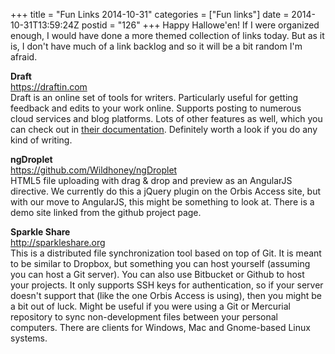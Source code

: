 +++
title = "Fun Links 2014-10-31"
categories = ["Fun links"]
date = 2014-10-31T13:59:24Z
postid = "126"
+++
Happy Hallowe'en! If I were organized enough, I would have done a more themed collection of links today. But as it is, I don't have much of a link backlog and so it will be a bit random I'm afraid.

**Draft**  
https://draftin.com  
Draft is an online set of tools for writers. Particularly useful for getting feedback and edits to your work online. Supports posting to numerous cloud services and blog platforms. Lots of other features as well, which you can check out in [their documentation][0]. Definitely worth a look if you do any kind of writing.

**ngDroplet**  
https://github.com/Wildhoney/ngDroplet  
HTML5 file uploading with drag & drop and preview as an AngularJS directive. We currently do this a jQuery plugin on the Orbis Access site, but with our move to AngularJS, this might be something to look at. There is a demo site linked from the github project page.

**Sparkle Share**  
http://sparkleshare.org  
This is a distributed file synchronization tool based on top of Git. It is meant to be similar to Dropbox, but something you can host yourself (assuming you can host a Git server). You can also use Bitbucket or Github to host your projects. It only supports SSH keys for authentication, so if your server doesn't support that (like the one Orbis Access is using), then you might be a bit out of luck. Might be useful if you were using a Git or Mercurial repository to sync non-development files between your personal computers. There are clients for Windows, Mac and Gnome-based Linux systems.

[0]: http://docs.withdraft.com/